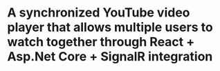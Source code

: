 # A synchronized YouTube video player that allows multiple users to watch together through React + Asp.Net Core + SignalR integration
